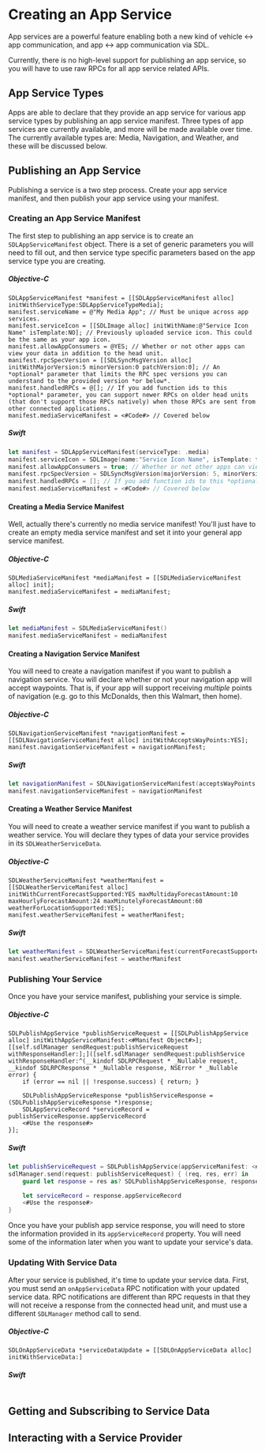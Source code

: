 # Creating an App Service

App services are a powerful feature enabling both a new kind of vehicle <-> app communication, and app <-> app communication via SDL.

Currently, there is no high-level support for publishing an app service, so you will have to use raw RPCs for all app service related APIs.

## App Service Types

Apps are able to declare that they provide an app service for various app service types by publishing an app service manifest. Three types of app services are currently available, and more will be made available over time. The currently available types are: Media, Navigation, and Weather, and these will be discussed below.

## Publishing an App Service

Publishing a service is a two step process. Create your app service manifest, and then publish your app service using your manifest.

### Creating an App Service Manifest

The first step to publishing an app service is to create an `SDLAppServiceManifest` object. There is a set of generic parameters you will need to fill out, and then service type specific parameters based on the app service type you are creating.

##### Objective-C
```objc
SDLAppServiceManifest *manifest = [[SDLAppServiceManifest alloc] initWithServiceType:SDLAppServiceTypeMedia];
manifest.serviceName = @"My Media App"; // Must be unique across app services.
manifest.serviceIcon = [[SDLImage alloc] initWithName:@"Service Icon Name" isTemplate:NO]; // Previously uploaded service icon. This could be the same as your app icon.
manifest.allowAppConsumers = @YES; // Whether or not other apps can view your data in addition to the head unit.
manifest.rpcSpecVersion = [[SDLSyncMsgVersion alloc] initWithMajorVersion:5 minorVersion:0 patchVersion:0]; // An *optional* parameter that limits the RPC spec versions you can understand to the provided version *or below*.
manifest.handledRPCs = @[]; // If you add function ids to this *optional* parameter, you can support newer RPCs on older head units (that don't support those RPCs natively) when those RPCs are sent from other connected applications.
manifest.mediaServiceManifest = <#Code#> // Covered below
```

##### Swift
```swift
let manifest = SDLAppServiceManifest(serviceType: .media)
manifest.serviceIcon = SDLImage(name:"Service Icon Name", isTemplate: false) // Previously uploaded service icon. This could be the same as your app icon.
manifest.allowAppConsumers = true; // Whether or not other apps can view your data in addition to the head unit.
manifest.rpcSpecVersion = SDLSyncMsgVersion(majorVersion: 5, minorVersion: 0, patchVersion: 0) // An *optional* parameter that limits the RPC spec versions you can understand to the provided version *or below*.
manifest.handledRPCs = []; // If you add function ids to this *optional* parameter, you can support newer RPCs on older head units (that don't support those RPCs natively) when those RPCs are sent from other connected applications.
manifest.mediaServiceManifest = <#Code#> // Covered below
```

#### Creating a Media Service Manifest

Well, actually there's currently no media service manifest! You'll just have to create an empty media service manifest and set it into your general app service manifest.

##### Objective-C

```objc
SDLMediaServiceManifest *mediaManifest = [[SDLMediaServiceManifest alloc] init];
manifest.mediaServiceManifest = mediaManifest;
```

##### Swift

```swift
let mediaManifest = SDLMediaServiceManifest()
manifest.mediaServiceManifest = mediaManifest
```

#### Creating a Navigation Service Manifest

You will need to create a navigation manifest if you want to publish a navigation service. You will declare whether or not your navigation app will accept waypoints. That is, if your app will support receiving _multiple_ points of navigation (e.g. go to this McDonalds, then this Walmart, then home).

##### Objective-C

```objc
SDLNavigationServiceManifest *navigationManifest = [[SDLNavigationServiceManifest alloc] initWithAcceptsWayPoints:YES];
manifest.navigationServiceManifest = navigationManifest;
```

##### Swift

```swift
let navigationManifest = SDLNavigationServiceManifest(acceptsWayPoints: true)
manifest.navigationServiceManifest = navigationManifest
```

#### Creating a Weather Service Manifest

You will need to create a weather service manifest if you want to publish a weather service. You will declare they types of data your service provides in its `SDLWeatherServiceData`.

##### Objective-C

```objc
SDLWeatherServiceManifest *weatherManifest = [[SDLWeatherServiceManifest alloc] initWithCurrentForecastSupported:YES maxMultidayForecastAmount:10 maxHourlyForecastAmount:24 maxMinutelyForecastAmount:60 weatherForLocationSupported:YES];
manifest.weatherServiceManifest = weatherManifest;
```

##### Swift

```swift
let weatherManifest = SDLWeatherServiceManifest(currentForecastSupported: true, maxMultidayForecastAmount: 10, maxHourlyForecastAmount: 24, maxMinutelyForecastAmount: 60, weatherForLocationSupported: true)
manifest.weatherServiceManifest = weatherManifest
```

### Publishing Your Service

Once you have your service manifest, publishing your service is simple.

##### Objective-C

```objc
SDLPublishAppService *publishServiceRequest = [[SDLPublishAppService alloc] initWithAppServiceManifest:<#Manifest Object#>];
[[self.sdlManager sendRequest:publishServiceRequest withResponseHandler:];]([self.sdlManager sendRequest:publishService withResponseHandler:^(__kindof SDLRPCRequest * _Nullable request, __kindof SDLRPCResponse * _Nullable response, NSError * _Nullable error) {
    if (error == nil || !response.success) { return; }

    SDLPublishAppServiceResponse *publishServiceResponse = (SDLPublishAppServiceResponse *)response;
    SDLAppServiceRecord *serviceRecord = publishServiceResponse.appServiceRecord
    <#Use the response#>
}];
```

##### Swift

```swift
let publishServiceRequest = SDLPublishAppService(appServiceManifest: <#Manifest Object#>)
sdlManager.send(request: publishServiceRequest) { (req, res, err) in
    guard let response = res as? SDLPublishAppServiceResponse, response.success.boolValue == true, err == nil else { return }

    let serviceRecord = response.appServiceRecord
    <#Use the response#>
}
```

Once you have your publish app service response, you will need to store the information provided in its `appServiceRecord` property. You will need some of the information later when you want to update your service's data.

### Updating With Service Data

After your service is published, it's time to update your service data. First, you must send an `onAppServiceData` RPC notification with your updated service data. RPC notifications are different than RPC requests in that they will not receive a response from the connected head unit, and must use a different `SDLManager` method call to send.

##### Objective-C

```objc
SDLOnAppServiceData *serviceDataUpdate = [[SDLOnAppServiceData alloc] initWithServiceData:]
```

##### Swift

```swift
```

## Getting and Subscribing to Service Data

## Interacting with a Service Provider